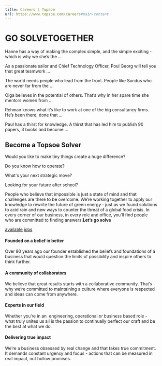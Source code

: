 ```yaml
---
title: Careers | Topsoe
url: https://www.topsoe.com/careers#main-content
---
```


# GO SOLVETOGETHER

Hanne has a way of making the complex simple, and the simple exciting - which is why we she’s the ...

As a passionate sailor and Chief Technology Officer, Poul Georg will tell you that great teamwork ...

The world needs people who lead from the front.  People like Sundus who are never far from the ...

Olga believes in the potential of others. That’s why in her spare time she mentors women from ...

Rehman knows what it’s like to work at one of the big consultancy firms. He’s been there, done that ...

Paul has a thirst for knowledge. A thirst that has led him to publish 90 papers, 3 books and become ...

## Become a Topsoe Solver

Would you like to make tiny things create a huge difference?

Do you know how to operate?

What's your next strategic move?

Looking for your future after school?

People who believe that impossible is just a state of mind and that challenges are there to be overcome. We’re working together to apply our knowledge to rewrite the future of green energy - just as we found solutions to acid rain and new ways to counter the threat of a global food crisis. In every corner of our business, in every role and office, you’ll find people who are committed to finding answers.**Let’s go solve**

[available jobs](/our-resources/people/careers/available-jobs)

#### Founded on a belief in better

Over 80 years ago our founder established the beliefs and foundations of a business that would question the limits of possibility and inspire others to think further.

#### A community of collaborators

We believe that great results starts with a collaborative community. That’s why we’re committed to maintaining a culture where everyone is respected and ideas can come from anywhere.

#### Experts in our field

Whether you’re in an  engineering, operational or business based role - what truly unites us all is the passion to continually perfect our craft and be the best at what we do.

#### Delivering true impact

We’re a business obsessed by real change and that takes true commitment. It demands constant urgency and focus - actions that can be measured in real impact, not hollow promises.